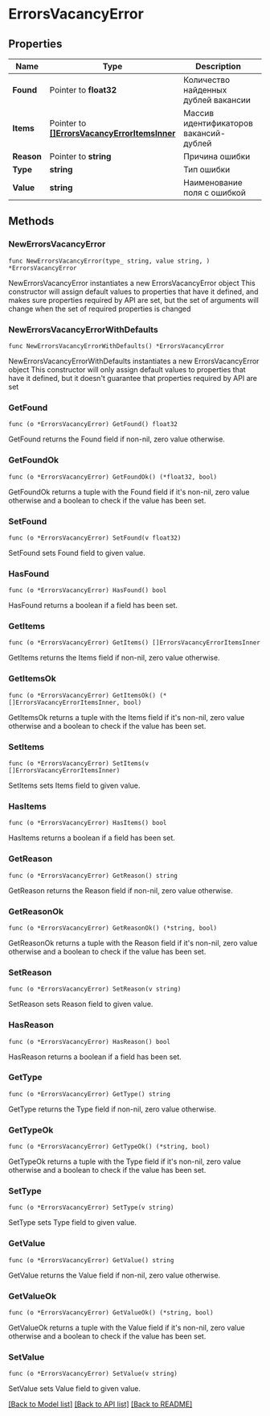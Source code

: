 # ErrorsVacancyError

## Properties

Name | Type | Description | Notes
------------ | ------------- | ------------- | -------------
**Found** | Pointer to **float32** | Количество найденных дублей вакансии | [optional] 
**Items** | Pointer to [**[]ErrorsVacancyErrorItemsInner**](ErrorsVacancyErrorItemsInner.md) | Массив идентификаторов вакансий-дублей | [optional] 
**Reason** | Pointer to **string** | Причина ошибки | [optional] 
**Type** | **string** | Тип ошибки | 
**Value** | **string** | Наименование поля с ошибкой | 

## Methods

### NewErrorsVacancyError

`func NewErrorsVacancyError(type_ string, value string, ) *ErrorsVacancyError`

NewErrorsVacancyError instantiates a new ErrorsVacancyError object
This constructor will assign default values to properties that have it defined,
and makes sure properties required by API are set, but the set of arguments
will change when the set of required properties is changed

### NewErrorsVacancyErrorWithDefaults

`func NewErrorsVacancyErrorWithDefaults() *ErrorsVacancyError`

NewErrorsVacancyErrorWithDefaults instantiates a new ErrorsVacancyError object
This constructor will only assign default values to properties that have it defined,
but it doesn't guarantee that properties required by API are set

### GetFound

`func (o *ErrorsVacancyError) GetFound() float32`

GetFound returns the Found field if non-nil, zero value otherwise.

### GetFoundOk

`func (o *ErrorsVacancyError) GetFoundOk() (*float32, bool)`

GetFoundOk returns a tuple with the Found field if it's non-nil, zero value otherwise
and a boolean to check if the value has been set.

### SetFound

`func (o *ErrorsVacancyError) SetFound(v float32)`

SetFound sets Found field to given value.

### HasFound

`func (o *ErrorsVacancyError) HasFound() bool`

HasFound returns a boolean if a field has been set.

### GetItems

`func (o *ErrorsVacancyError) GetItems() []ErrorsVacancyErrorItemsInner`

GetItems returns the Items field if non-nil, zero value otherwise.

### GetItemsOk

`func (o *ErrorsVacancyError) GetItemsOk() (*[]ErrorsVacancyErrorItemsInner, bool)`

GetItemsOk returns a tuple with the Items field if it's non-nil, zero value otherwise
and a boolean to check if the value has been set.

### SetItems

`func (o *ErrorsVacancyError) SetItems(v []ErrorsVacancyErrorItemsInner)`

SetItems sets Items field to given value.

### HasItems

`func (o *ErrorsVacancyError) HasItems() bool`

HasItems returns a boolean if a field has been set.

### GetReason

`func (o *ErrorsVacancyError) GetReason() string`

GetReason returns the Reason field if non-nil, zero value otherwise.

### GetReasonOk

`func (o *ErrorsVacancyError) GetReasonOk() (*string, bool)`

GetReasonOk returns a tuple with the Reason field if it's non-nil, zero value otherwise
and a boolean to check if the value has been set.

### SetReason

`func (o *ErrorsVacancyError) SetReason(v string)`

SetReason sets Reason field to given value.

### HasReason

`func (o *ErrorsVacancyError) HasReason() bool`

HasReason returns a boolean if a field has been set.

### GetType

`func (o *ErrorsVacancyError) GetType() string`

GetType returns the Type field if non-nil, zero value otherwise.

### GetTypeOk

`func (o *ErrorsVacancyError) GetTypeOk() (*string, bool)`

GetTypeOk returns a tuple with the Type field if it's non-nil, zero value otherwise
and a boolean to check if the value has been set.

### SetType

`func (o *ErrorsVacancyError) SetType(v string)`

SetType sets Type field to given value.


### GetValue

`func (o *ErrorsVacancyError) GetValue() string`

GetValue returns the Value field if non-nil, zero value otherwise.

### GetValueOk

`func (o *ErrorsVacancyError) GetValueOk() (*string, bool)`

GetValueOk returns a tuple with the Value field if it's non-nil, zero value otherwise
and a boolean to check if the value has been set.

### SetValue

`func (o *ErrorsVacancyError) SetValue(v string)`

SetValue sets Value field to given value.



[[Back to Model list]](../README.md#documentation-for-models) [[Back to API list]](../README.md#documentation-for-api-endpoints) [[Back to README]](../README.md)


